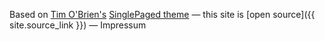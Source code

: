 Based on [Tim O'Brien's](http://t413.com/) [SinglePaged theme](https://github.com/t413/SinglePaged)
&mdash;
this site is [open source]({{ site.source_link }})
&mdash;
<a style="cursor:pointer" data-toggle="modal" data-target="#impressmodal">Impressum</a>